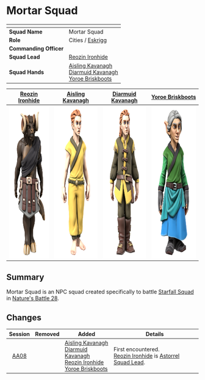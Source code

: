 # Mortar Squad

| []() | |
| --- | --- |
| **Squad Name** | Mortar Squad | squad.2
| **Role** | Cities / [Eskrigg](../../../../places/settlements/cities/eskrigg.md) |
| **Commanding Officer** | |
| **Squad Lead** | [Reozin Ironhide](../../../../characters/reozin-ironhide.md) |
| **Squad Hands** | [Aisling Kavanagh](../../../../characters/aisling-kavanagh.md)<br>[Diarmuid Kavanagh](../../../../characters/diarmuid-kavanagh.md)<br>[Yoroe Briskboots](../../../../characters/yoroe-briskboots.md) |

| [Reozin Ironhide](../../../../characters/reozin-ironhide.md) | [Aisling Kavanagh](../../../../characters/aisling-kavanagh.md) | [Diarmuid Kavanagh](../../../../characters/diarmuid-kavanagh.md) | [Yoroe Briskboots](../../../../characters/yoroe-briskboots.md) |
|:---:|:---:|:---:|:---:|
| <img src="https://raw.githubusercontent.com/jesskelsall/astarus-images/main/characters/portraits/0d2b35effd2a79a3.png" height="400" /> | <img src="https://raw.githubusercontent.com/jesskelsall/astarus-images/main/characters/portraits/9f82606a878e8670.png" height="400" /> | <img src="https://raw.githubusercontent.com/jesskelsall/astarus-images/main/characters/portraits/fb8999bb3c66fdba.png" height="400" /> | <img src="https://raw.githubusercontent.com/jesskelsall/astarus-images/main/characters/portraits/6eb8c70293226e14.png" height="400" /> |

## Summary

Mortar Squad is an NPC squad created specifically to battle [Starfall Squad](starfall-squad.md) in [Nature's Battle 28](../../../../storylines/ended/natures-battle-28.md).

## Changes

| Session | Removed | Added | Details |
|:---:| --- | --- | --- |
| [AA08](../../../../sessions/AA08.md) || [Aisling Kavanagh](../../../../characters/aisling-kavanagh.md)<br>[Diarmuid Kavanagh](../../../../characters/diarmuid-kavanagh.md)<br>[Reozin Ironhide](../../../../characters/reozin-ironhide.md)<br>[Yoroe Briskboots](../../../../characters/yoroe-briskboots.md) | First encountered.<br>[Reozin Ironhide](../../../../characters/reozin-ironhide.md) is [Astorrel Squad Lead](../ranks/astorrel-squad-lead.md). |
